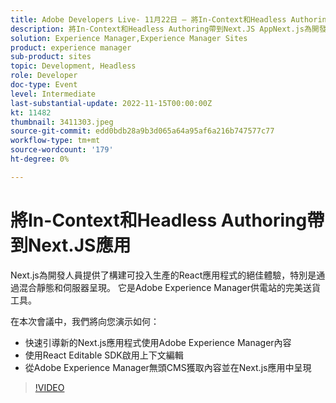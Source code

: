```yaml
---
title: Adobe Developers Live- 11月22日 — 將In-Context和Headless Authoring帶到您的Next.JS應用
description: 將In-Context和Headless Authoring帶到Next.JS AppNext.js為開發人員提供了構建可投入生產的React應用程式的絕佳體驗，特別是通過混合靜態和伺服器呈現。 它是由Adobe Experience Manager提供支援的站點的完美交付工具。在此會話中，我們將向您演示如何：快速引導使用Adobe Experience Manager內容的新Next.js應用使用React Editable SDK啟用上下文編輯從Adobe Experience Manager頭無CMS獲取內容並在Next.js應用中呈現
solution: Experience Manager,Experience Manager Sites
product: experience manager
sub-product: sites
topic: Development, Headless
role: Developer
doc-type: Event
level: Intermediate
last-substantial-update: 2022-11-15T00:00:00Z
kt: 11482
thumbnail: 3411303.jpeg
source-git-commit: edd0bdb28a9b3d065a64a95af6a216b747577c77
workflow-type: tm+mt
source-wordcount: '179'
ht-degree: 0%

---
```


# 將In-Context和Headless Authoring帶到Next.JS應用

Next.js為開發人員提供了構建可投入生產的React應用程式的絕佳體驗，特別是通過混合靜態和伺服器呈現。 它是Adobe Experience Manager供電站的完美送貨工具。

在本次會議中，我們將向您演示如何：

* 快速引導新的Next.js應用程式使用Adobe Experience Manager內容
* 使用React Editable SDK啟用上下文編輯
* 從Adobe Experience Manager無頭CMS獲取內容並在Next.js應用中呈現

>[!VIDEO](https://video.tv.adobe.com/v/3411303/?quality=12&learn=on)
